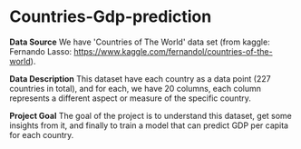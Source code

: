 # Countries-Gdp-prediction

**Data Source**
We have 'Countries of The World' data set (from kaggle: Fernando Lasso: https://www.kaggle.com/fernandol/countries-of-the-world).

**Data Description**
This dataset have each country as a data point (227 countries in total), and for each, 
we have 20 columns, each column represents a different aspect or measure of the specific country.

**Project Goal**
The goal of the project is to understand this dataset, 
get some insights from it, and finally to train a model that can predict GDP per capita for each country.


